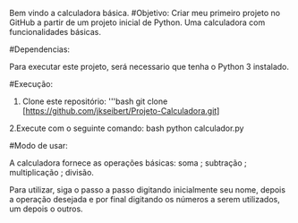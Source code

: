 Bem vindo a calculadora básica. 
#Objetivo: 
Criar meu primeiro projeto no GitHub a partir de um projeto inicial de Python. Uma calculadora com funcionalidades básicas.

#Dependencias:

Para executar este projeto, será necessario que tenha o Python 3 instalado.

#Execução:
1. Clone este repositório:
   '''bash
   git clone [https://github.com/jkseibert/Projeto-Calculadora.git]

2.Execute com o seguinte comando:
bash
python calculador.py

#Modo de usar:

A calculadora fornece as operações básicas:
soma ; subtração ; multiplicação ; divisão.

Para utilizar, siga o passo a passo digitando inicialmente seu nome, depois a operação desejada e por final digitando os números a serem utilizados, um depois o outros. 
